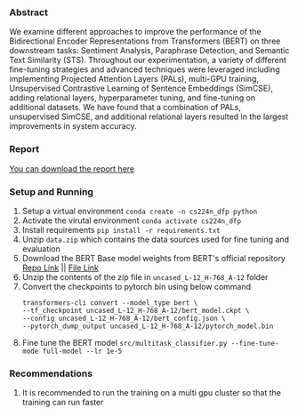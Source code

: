 ### Abstract
We examine different approaches to improve the performance of the Bidirectional Encoder Representations from Transformers (BERT) on three downstream tasks: Sentiment Analysis, Paraphrase Detection, and Semantic Text Similarity (STS). Throughout our experimentation, a variety of different fine-tuning strategies and advanced techniques were leveraged including implementing Projected Attention Layers (PALs), multi-GPU training, Unsupervised Contrastive Learning of Sentence Embeddings (SimCSE), adding relational layers, hyperparameter tuning, and fine-tuning on additional datasets. We have found that a combination of PALs, unsupervised SimCSE, and additional relational layers resulted in the largest improvements in system accuracy.

### Report
[You can download the report here](cs224_report.pdf)

### Setup and Running
1. Setup a virtual environment `conda create -n cs224n_dfp python`
1. Activate the virutal environment `conda activate cs224n_dfp`
1. Install requirements `pip install -r requirements.txt`
1. Unzip `data.zip` which contains the data sources used for fine tuning and evaluation
1. Download the BERT Base model weights from BERT's official repository [Repo Link](https://github.com/google-research/bert/) || [File Link](https://storage.googleapis.com/bert_models/2020_02_20/uncased_L-12_H-768_A-12.zip)
1. Unzip the contents of the zip file in `uncased_L-12_H-768_A-12` folder
1. Convert the checkpoints to pytorch bin using below command
    ```
    transformers-cli convert --model_type bert \
    --tf_checkpoint uncased_L-12_H-768_A-12/bert_model.ckpt \
    --config uncased_L-12_H-768_A-12/bert_config.json \
    --pytorch_dump_output uncased_L-12_H-768_A-12/pytorch_model.bin
    ```
1. Fine tune the BERT model `src/multitask_classifier.py --fine-tune-mode full-model --lr 1e-5`

### Recommendations
1. It is recommended to run the training on a multi gpu cluster so that the training can run faster
